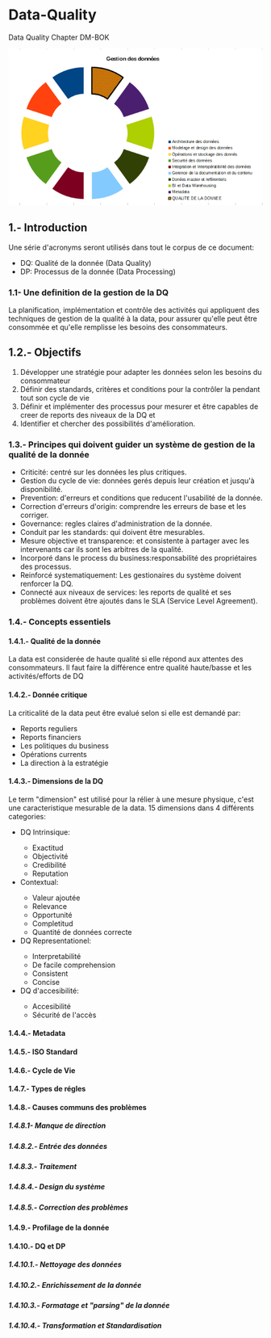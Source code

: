 <h1> Data-Quality </h1>
Data Quality Chapter DM-BOK

<p align="center">
  <img src=https://github.com/robnob/Data-Quality/blob/main/Framework_new.PNG width="600" title="hover text">
</p>

## 1.- Introduction

Une série d'acronyms seront utilisés dans tout le corpus de ce document:
<ul>
  <li>DQ: Qualité de la donnée (Data Quality)</li>
  <li>DP: Processus de la donnée (Data Processing)</li>
</ul>


### 1.1- Une definition de la gestion de la DQ

La planification, implémentation et contrôle des activités qui appliquent des techniques de gestion de la qualité à la data, pour assurer qu'elle peut être consommée et qu'elle remplisse les besoins des consommateurs.

## 1.2.- Objectifs
<ol>
  <li> Développer une stratégie pour adapter les données selon les besoins du consommateur</li>
  <li> Définir des standards, critères et conditions pour la contrôler la pendant tout son cycle de vie </li> 
  <li> Définir et implémenter des processus pour mesurer et être capables de creer de reports des niveaux de la DQ et </li>
  <li> Identifier et chercher des possibilités d'amélioration.
</ol>

### 1.3.- Principes qui doivent guider un système de gestion de la qualité de la donnée
<ul>
  <li>Criticité: centré sur les données les plus critiques.</li>
  <li>Gestion du cycle de vie: données gerés depuis leur création et jusqu'à disponibilité.</li>
  <li>Prevention: d'erreurs et conditions que reducent l'usabilité de la donnée.</li>
  <li>Correction d'erreurs d'origin: comprendre les erreurs de base et les corriger.</li>
  <li>Governance: regles claires d'administration de la donnée.</li>
  <li>Conduit par les standards: qui doivent être mesurables.</li>
  <li>Mesure objective et transparence: et consistente à partager avec les intervenants car ils sont les arbitres de la qualité.</li>
  <li>Incorporé dans le process du business:responsabilité des propriétaires des processus.</li>
  <li>Reinforcé systematiquement: Les gestionaires du système doivent renforcer la DQ.</li>
  <li>Connecté aux niveaux de services: les reports de qualité et ses problèmes doivent être ajoutés dans le SLA (Service Level Agreement).</li>
</ul>

### 1.4.- Concepts essentiels
#### 1.4.1.- Qualité de la donnée
La data est considerée de haute qualité si elle répond aux attentes des consommateurs. 
Il faut faire la différence entre qualité haute/basse et les activités/efforts de DQ
#### 1.4.2.- Donnée critique
La criticalité de la data peut être evalué selon si elle est demandé par:
<ul>
  <li>Reports reguliers</li>
  <li>Reports financiers</li>
  <li>Les politiques du business</li>
  <li>Opérations currents</li>
  <li>La direction à la estratégie</li>
</ul>

#### 1.4.3.- Dimensions de la DQ
Le term "dimension" est utilisé pour la rélier à une mesure physique, c'est une caracteristique mesurable de la data. 15 dimensions dans 4 différents categories:
<ul>
  <li>DQ Intrinsique:</li>
    <ul>
      <li>Exactitud</li>
      <li>Objectivité</li>
      <li>Credibilité</li>
      <li>Reputation</li>
    </ul>
  <li>Contextual:</li>
  <ul>
      <li>Valeur ajoutée</li>
      <li>Relevance</li>
      <li>Opportunité</li>
      <li>Completitud</li>
      <li>Quantité de données correcte</li>
    </ul>
  <li>DQ Representationel:</li>
    <ul>
      <li>Interpretabilité</li>
      <li>De facile comprehension</li>
      <li>Consistent</li>
      <li>Concise</li>
    </ul>
  <li>DQ d'accesibilité:</li>
    <ul>
      <li>Accesibilité</li>
      <li>Sécurité de l'accès</li>
    </ul>
</ul>

#### 1.4.4.- Metadata
#### 1.4.5.- ISO Standard
#### 1.4.6.- Cycle de Vie
#### 1.4.7.- Types de régles
#### 1.4.8.- Causes communs des problèmes
##### 1.4.8.1- Manque de direction
##### 1.4.8.2.- Entrée des données
##### 1.4.8.3.- Traitement
##### 1.4.8.4.- Design du système
##### 1.4.8.5.- Correction des problèmes
#### 1.4.9.- Profilage de la donnée
#### 1.4.10.- DQ et DP
##### 1.4.10.1.- Nettoyage des données
##### 1.4.10.2.- Enrichissement de la donnée
##### 1.4.10.3.- Formatage et "parsing" de la donnée
##### 1.4.10.4.- Transformation et Standardisation










    


    



